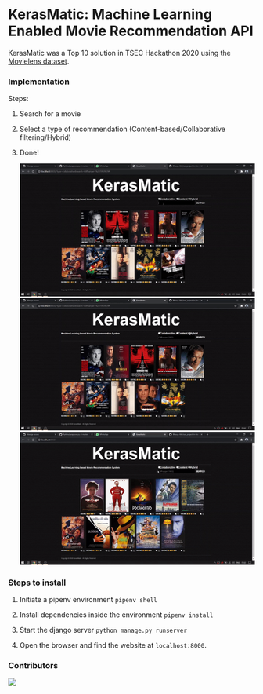 # KerasMatic: Machine Learning Enabled Movie Recommendation API

KerasMatic was a Top 10 solution in TSEC Hackathon 2020 using the [Movielens dataset](https://grouplens.org/datasets/movielens/).

### Implementation

Steps:

1. Search for a movie
2. Select a type of recommendation (Content-based/Collaborative filtering/Hybrid)
3. Done!

    ![Screencapture 1](https://raw.githubusercontent.com/yashmuchhala/KerasMatic/master/assets/1.gif "Collaborative Filtering")
    ![Screencapture 2](https://raw.githubusercontent.com/yashmuchhala/KerasMatic/master/assets/2.gif "Content-based")
    ![Screencapture 3](https://raw.githubusercontent.com/yashmuchhala/KerasMatic/master/assets/3.gif "Hybrid")

### Steps to install

1. Initiate a pipenv environment
   `pipenv shell`

2. Install dependencies inside the environment
   `pipenv install`

3. Start the django server
   `python manage.py runserver`

4. Open the browser and find the website at `localhost:8000`.

### Contributors

[![](https://github.com/Bhavya-Ahir.png?size=50)](https://github.com/Bhavya-Ahir)

